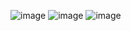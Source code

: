 ![image](https://user-images.githubusercontent.com/87923556/137586136-cae0ba77-ce8b-4ad8-8904-8aa2e85918b3.png)
![image](https://user-images.githubusercontent.com/87923556/137629546-90e9b8c8-319c-46ad-9d63-4806d88bb4c5.png)
![image](https://user-images.githubusercontent.com/87923556/137629587-4286d296-cf87-47fc-b46c-e454b50bd575.png)
